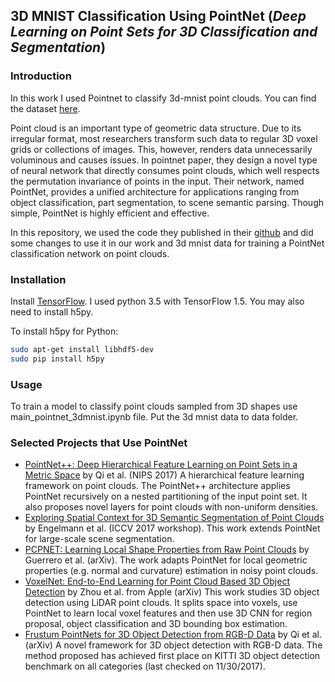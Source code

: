 ## 3D MNIST Classification Using PointNet (*Deep Learning on Point Sets for 3D Classification and Segmentation*)

### Introduction
In this work I used Pointnet to classify 3d-mnist point clouds. You can find the dataset <a href="https://www.kaggle.com/daavoo/3d-mnist" target="_blank">here</a>.

Point cloud is an important type of geometric data structure. Due to its irregular format, most researchers transform such data to regular 3D voxel grids or collections of images. This, however, renders data unnecessarily voluminous and causes issues. In pointnet paper, they design a novel type of neural network that directly consumes point clouds, which well respects the permutation invariance of points in the input.  Their network, named PointNet, provides a unified architecture for applications ranging from object classification, part segmentation, to scene semantic parsing. Though simple, PointNet is highly efficient and effective.

In this repository, we used the code they published in their <a href="https://github.com/charlesq34/pointnet" target="_blank">github</a> and did some changes to use it in our work and 3d mnist data for training a PointNet classification network on point clouds.

### Installation

Install <a href="https://www.tensorflow.org/get_started/os_setup" target="_blank">TensorFlow</a>. I used python 3.5 with TensorFlow 1.5. You may also need to install h5py.

To install h5py for Python:
```bash
sudo apt-get install libhdf5-dev
sudo pip install h5py
```

### Usage
To train a model to classify point clouds sampled from 3D shapes use main_pointnet_3dmnist.ipynb file.
Put the 3d mnist data to data folder.

### Selected Projects that Use PointNet

* <a href="http://stanford.edu/~rqi/pointnet2/" target="_blank">PointNet++: Deep Hierarchical Feature Learning on Point Sets in a Metric Space</a> by Qi et al. (NIPS 2017) A hierarchical feature learning framework on point clouds. The PointNet++ architecture applies PointNet recursively on a nested partitioning of the input point set. It also proposes novel layers for point clouds with non-uniform densities.
* <a href="http://openaccess.thecvf.com/content_ICCV_2017_workshops/papers/w13/Engelmann_Exploring_Spatial_Context_ICCV_2017_paper.pdf" target="_blank">Exploring Spatial Context for 3D Semantic Segmentation of Point Clouds</a> by Engelmann et al. (ICCV 2017 workshop). This work extends PointNet for large-scale scene segmentation.
* <a href="https://arxiv.org/abs/1710.04954" target="_blank">PCPNET: Learning Local Shape Properties from Raw Point Clouds</a> by Guerrero et al. (arXiv). The work adapts PointNet for local geometric properties (e.g. normal and curvature) estimation in noisy point clouds.
* <a href="https://arxiv.org/abs/1711.06396" target="_blank">VoxelNet: End-to-End Learning for Point Cloud Based 3D Object Detection</a> by Zhou et al. from Apple (arXiv) This work studies 3D object detection using LiDAR point clouds. It splits space into voxels, use PointNet to learn local voxel features and then use 3D CNN for region proposal, object classification and 3D bounding box estimation.
* <a href="https://arxiv.org/abs/1711.08488" target="_blank">Frustum PointNets for 3D Object Detection from RGB-D Data</a> by Qi et al. (arXiv) A novel framework for 3D object detection with RGB-D data. The method proposed has achieved first place on KITTI 3D object detection benchmark on all categories (last checked on 11/30/2017).
